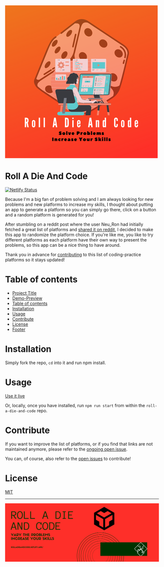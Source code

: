 ![](src/img/roll-a-die-and-code-header.png)

# Roll A Die And Code

<!--Badges here-->

[![Netlify Status](https://api.netlify.com/api/v1/badges/d009b077-55f4-4bce-a9e2-38bb63c3d38f/deploy-status)](https://app.netlify.com/sites/rolladieandcode/deploys)

Because I'm a big fan of problem solving and I am always looking for new problems and new platforms to increase my skills, I thought about putting an app to generate a platform so you can simply go there, click on a button and a random platform is generated for you!

After stumbling on a reddit post where the user Neu_Ron had initially fetched a great list of platforms and [shared it on reddit](https://www.reddit.com/r/learnprogramming/comments/c37o7k/a_list_of_all_problem_solving_websites/), I decided to make this app to randomize the platform choice. If you're like me, you like to try different platforms as each platform have their own way to present the problems, so this app can be a nice thing to have around.

Thank you in advance for [contributing](#contribute) to this list of coding-practice platforms so it stays updated!

# Table of contents

- [Project Title](#project-title)
- [Demo-Preview](#demo-preview)
- [Table of contents](#table-of-contents)
- [Installation](#installation)
- [Usage](#usage)
- [Contribute](#contribute)
- [License](#license)
- [Footer](#footer)

# Installation

Simply fork the repo, `cd` into it and run npm install.

# Usage

[Use it live](https://rolladieandcode.netlify.app/)

Or, locally, once you have installed, run `npm run start` from within the `roll-a-die-and-code` repo.

# Contribute

If you want to improve the list of platforms, or if you find that links are not maintained anymore, please refer to the [ongoing open issue](https://github.com/syldess/roll-a-die-and-code/issues/1).

You can, of course, also refer to the [open issues](https://github.com/syldess/roll-a-die-and-code/issues) to contribute!

# License

[MIT](LICENSE)

---

![](src/img/roll-a-die-and-code-footer.png)
